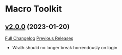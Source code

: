 # Macro Toolkit

## [v2.0.0](https://github.com/Numynum/MacroToolkit/tree/v2.0.0) (2023-01-20)
[Full Changelog](https://github.com/Numynum/MacroToolkit/compare/v10.0.2-8...v2.0.0) [Previous Releases](https://github.com/Numynum/MacroToolkit/releases)

- Wrath should no longer break horrendously on login  
